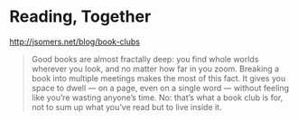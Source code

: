 # Reading, Together

http://jsomers.net/blog/book-clubs

> Good books are almost fractally deep: you find whole worlds wherever you look, and no matter how far in you zoom. Breaking a book into multiple meetings makes the most of this fact. It gives you space to dwell — on a page, even on a single word — without feeling like you’re wasting anyone’s time. No: that’s what a book club is for, not to sum up what you’ve read but to live inside it.